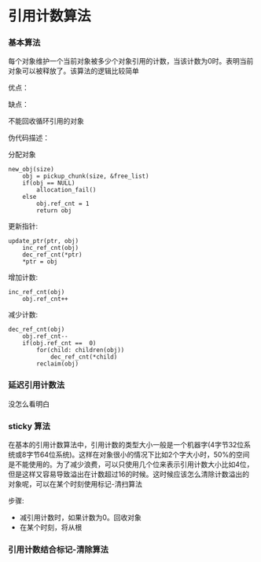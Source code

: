 # 引用计数算法



### 基本算法

每个对象维护一个当前对象被多少个对象引用的计数，当该计数为0时。表明当前对象可以被释放了。该算法的逻辑比较简单

优点：

缺点：

不能回收循环引用的对象

伪代码描述：

分配对象

~~~
new_obj(size)
	obj = pickup_chunk(size, &free_list)
	if(obj == NULL)
		allocation_fail()
	else
		obj.ref_cnt = 1
		return obj
~~~

更新指针:

~~~
update_ptr(ptr, obj)
	inc_ref_cnt(obj)
	dec_ref_cnt(*ptr)
	*ptr = obj
~~~

增加计数:

~~~
inc_ref_cnt(obj)
	obj.ref_cnt++
~~~

减少计数:

~~~
dec_ref_cnt(obj)
	obj.ref_cnt--
	if(obj.ref_cnt ==  0)
		for(child: children(obj))
			dec_ref_cnt(*child)
		reclaim(obj)
~~~



### 延迟引用计数法

没怎么看明白

### sticky 算法

在基本的引用计数算法中，引用计数的类型大小一般是一个机器字(4字节32位系统或8字节64位系统)。这样在对象很小的情况下比如2个字大小时，50%的空间是不能使用的。为了减少浪费，可以只使用几个位来表示引用计数大小比如4位，但是这样又容易导致溢出在计数超过16的时候。这时候应该怎么清除计数溢出的对象呢，可以在某个时刻使用标记-清扫算法

步骤:

* 减引用计数时，如果计数为0。回收对象
* 在某个时刻，将从根

### 引用计数结合标记-清除算法